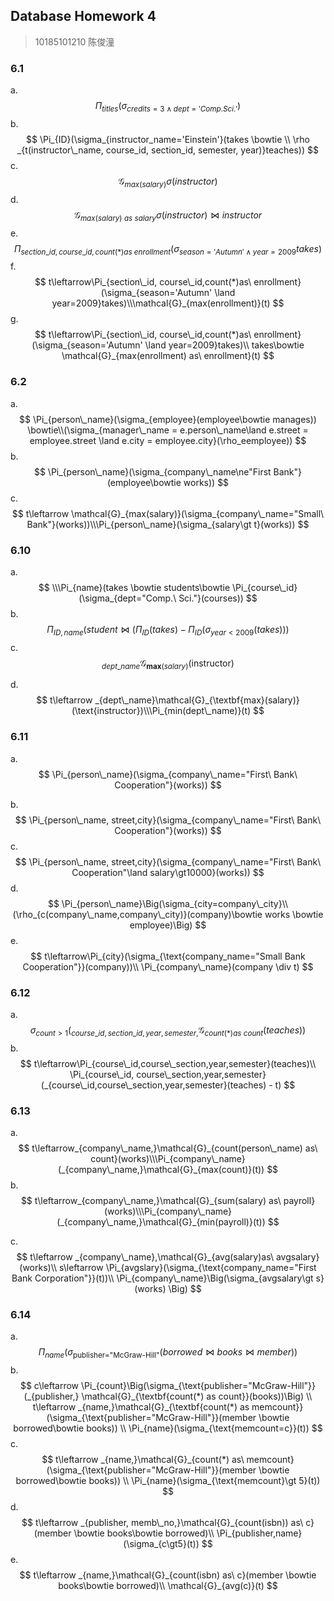 ## Database Homework 4

> 10185101210 陈俊潼

### 6.1

a.
$$
\Pi_{titles}(\sigma_{credits = 3 \land dept='Comp. Sci.'})
$$
b.
$$
\Pi_{ID}(\sigma_{instructor_name='Einstein'}(takes \bowtie \\ \rho _{t(instructor\_name, course_id, section_id, semester, year)}teaches))
$$
c.
$$
\mathcal{G}_{max(salary)}\sigma(instructor)
$$
d.
$$
\mathcal{G}_{max(salary)\ as\ salary}\sigma(instructor) \bowtie instructor
$$
e.
$$
\Pi_{section\_id, course\_id,count(*)as\ enrollment} (\sigma_{season='Autumn' \land year=2009}takes)
$$
f.
$$
t\leftarrow\Pi_{section\_id, course\_id,count(*)as\ enrollment} (\sigma_{season='Autumn' \land year=2009}takes)\\\mathcal{G}_{max(enrollment)}(t)
$$
g.
$$
t\leftarrow\Pi_{section\_id, course\_id,count(*)as\ enrollment} (\sigma_{season='Autumn' \land year=2009}takes)\\ takes\bowtie \mathcal{G}_{max(enrollment) as\ enrollment}(t)
$$

### 6.2

a.
$$
\Pi_{person\_name}(\sigma_{employee}(employee\bowtie manages)) \bowtie\\(\sigma_{manager\_name = e.person\_name\land e.street = employee.street \land e.city = employee.city}(\rho_eemployee))
$$
b.
$$
\Pi_{person\_name}(\sigma_{company\_name\ne"First Bank"}(employee\bowtie works))
$$
c.
$$
t\leftarrow \mathcal{G}_{max(salary)}(\sigma_{company\_name="Small\ Bank"}(works))\\\Pi_{person\_name}(\sigma_{salary\gt t}(works))
$$

### 6.10

a.
$$
\\\Pi_{name}(takes \bowtie students\bowtie \Pi_{course\_id}(\sigma_{dept="Comp.\ Sci."}(courses))
$$
b.
$$
\Pi_{ID,name}(student\bowtie(\Pi_{ID}(takes)-\Pi_{ID}(\sigma_{year\lt2009}(takes)))
$$
c.
$$
_{dept\_name}\mathcal{G}_{\textbf{max}(salary)}(\text{instructor})
$$


d.
$$
t\leftarrow _{dept\_name}\mathcal{G}_{\textbf{max}(salary)}(\text{instructor})\\\Pi_{min(dept\_name)}(t)
$$

### 6.11

a.
$$
\Pi_{person\_name}(\sigma_{company\_name="First\ Bank\ Cooperation"}(works))
$$

b.
$$
\Pi_{person\_name, street,city}(\sigma_{company\_name="First\ Bank\ Cooperation"}(works))
$$
c.
$$
\Pi_{person\_name, street,city}(\sigma_{company\_name="First\ Bank\ Cooperation"\land salary\gt10000}(works))
$$
d.
$$
\Pi_{person\_name}\Big(\sigma_{city=company\_city}\\(\rho_{c(company\_name,company\_city)}(company)\bowtie works \bowtie employee)\Big)
$$
e.
$$
t\leftarrow\Pi_{city}(\sigma_{\text{company_name="Small Bank Cooperation"}}(company))\\
\Pi_{company\_name}(company \div t)
$$

### 6.12

a.
$$
\sigma_{count\gt1}(_{course\_id, section\_id,year,semester,}\mathcal{G}_{count(*)as\ count}(teaches))
$$
b.
$$
t\leftarrow\Pi_{course\_id,course\_section,year,semester}(teaches)\\
\Pi_{course\_id, course\_section,year,semester}(_{course\_id,course\_section,year,semester}(teaches) - t)
$$


### 6.13

a.
$$
t\leftarrow_{company\_name,}\mathcal{G}_{count(person\_name) as\ count}(works)\\\Pi_{company\_name}(_{company\_name,}\mathcal{G}_{max(count)}(t)) 
$$
b.
$$
t\leftarrow_{company\_name,}\mathcal{G}_{sum(salary) as\ payroll}(works)\\\Pi_{company\_name}(_{company\_name,}\mathcal{G}_{min(payroll)}(t))
$$


c.
$$
t\leftarrow _{company\_name},\mathcal{G}_{avg(salary)as\ avgsalary}(works)\\
s\leftarrow \Pi_{avgslary}(\sigma_{\text{company_name="First Bank Corporation"}}(t))\\
\Pi_{company\_name}\Big(\sigma_{avgsalary\gt s}(works) \Big)
$$

### 6.14

a.
$$
\Pi_{name}(\sigma_{\text{publisher="McGraw-Hill"}}(borrowed \bowtie books \bowtie member))
$$
b.
$$
c\leftarrow \Pi_{count}\Big(\sigma_{\text{publisher="McGraw-Hill"}}(_{publisher,} \mathcal{G}_{\textbf{count(*) as count}}(books))\Big) \\
t\leftarrow _{name,}\mathcal{G}_{\textbf{count(*) as memcount}}(\sigma_{\text{publisher="McGraw-Hill"}}(member \bowtie borrowed\bowtie books)) \\
\Pi_{name}(\sigma_{\text{memcount=c}}(t))
$$
c.
$$
t\leftarrow _{name,}\mathcal{G}_{count(*) as\ memcount}(\sigma_{\text{publisher="McGraw-Hill"}}(member \bowtie borrowed\bowtie books)) \\
\Pi_{name}(\sigma_{\text{memcount}\gt 5}(t))
$$
d.
$$
t\leftarrow _{publisher, memb\_no,}\mathcal{G}_{count(isbn)) as\ c}(member \bowtie books\bowtie borrowed)\\
\Pi_{publisher,name}(\sigma_{c\gt5}(t))
$$
e.
$$
t\leftarrow _{name,}\mathcal{G}_{count(isbn) as\ c}(member \bowtie books\bowtie borrowed)\\
\mathcal{G}_{avg(c)}(t)
$$

